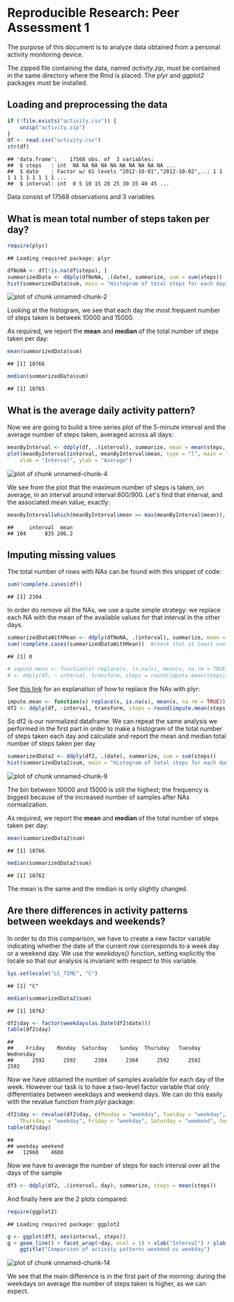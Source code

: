 
# Reproducible Research: Peer Assessment 1

The purpose of this document is to analyze data obtained from a personal activity monitoring device.

The zipped file containing the data, named *activity.zip*, must be contained in the same directory where the Rmd is placed.
The *plyr* and *ggplot2* packages must be installed.

## Loading and preprocessing the data


```r
if (!file.exists("activity.csv")) {
    unzip("activity.zip")
}
df <- read.csv("activity.csv")
str(df)
```

```
## 'data.frame':	17568 obs. of  3 variables:
##  $ steps   : int  NA NA NA NA NA NA NA NA NA NA ...
##  $ date    : Factor w/ 61 levels "2012-10-01","2012-10-02",..: 1 1 1 1 1 1 1 1 1 1 ...
##  $ interval: int  0 5 10 15 20 25 30 35 40 45 ...
```


Data consist of 17568 observations and 3 variables.

## What is mean total number of steps taken per day?


```r
require(plyr)
```

```
## Loading required package: plyr
```

```r
dfNoNA <- df[!is.na(df$steps), ]
summarizedData <- ddply(dfNoNA, .(date), summarize, sum = sum(steps))
hist(summarizedData$sum, main = "Histogram of total steps for each day", xlab = "Number of steps")
```

![plot of chunk unnamed-chunk-2](figure/unnamed-chunk-2.png) 


Looking at the histogram, we see that each day the most frequent number of steps taken is betweek 10000 and 15000.

As required, we report the **mean** and **median** of the total number of steps taken per day:


```r
mean(summarizedData$sum)
```

```
## [1] 10766
```

```r
median(summarizedData$sum)
```

```
## [1] 10765
```


## What is the average daily activity pattern?

Now we are going to build a time series plot of the 5-minute interval and the average number of
steps taken, averaged across all days:


```r
meanByInterval <- ddply(df, .(interval), summarize, mean = mean(steps, na.rm = TRUE))
plot(meanByInterval$interval, meanByInterval$mean, type = "l", main = "Average number of steps per interval", 
    xlab = "Interval", ylab = "Average")
```

![plot of chunk unnamed-chunk-4](figure/unnamed-chunk-4.png) 


We see from the plot that the maximum number of steps is taken, on average, in an interval around interval 800/900.
Let's find that interval, and the associated mean value, exactly:


```r
meanByInterval[which(meanByInterval$mean == max(meanByInterval$mean)), ]
```

```
##     interval  mean
## 104      835 206.2
```


## Imputing missing values

The total number of rows with NAs can be found with this snippet of code:

```r
sum(!complete.cases(df))
```

```
## [1] 2304
```


In order do remove all the NAs, we use a quite simple strategy: we replace each NA with the mean of the available values for that interval in the other days.


```r
summarizedDataWithMean <- ddply(dfNoNA, .(interval), summarize, mean = mean(steps))
sum(!complete.cases(summarizedDataWithMean))  #check that at least one value exists for each interval
```

```
## [1] 0
```

```r
# impute.mean <- function(x) replace(x, is.na(x), mean(x, na.rm = TRUE)) df2
# <- ddply(df, ~ interval, transform, steps = round(impute.mean(steps)))
```


See [this link](http://stackoverflow.com/questions/9322773/how-to-replace-na-with-mean-by-subset-in-r-impute-with-plyr) for an explanation of how to replace the NAs with plyr:


```r
impute.mean <- function(x) replace(x, is.na(x), mean(x, na.rm = TRUE))
df2 <- ddply(df, ~interval, transform, steps = round(impute.mean(steps)))
```


So df2 is our normalized dataframe.
We can repeat the same analysis we performed in the first part in order to make a histogram of the total number of steps taken each day and calculate and report the mean and median total number of steps taken per day



```r
summarizedData2 <- ddply(df2, .(date), summarize, sum = sum(steps))
hist(summarizedData2$sum, main = "Histogram of total steps for each day", xlab = "Number of steps")
```

![plot of chunk unnamed-chunk-9](figure/unnamed-chunk-9.png) 


The bin between 10000 and 15000 is still the highest; the frequency is biggest because of the increased number of samples after NAs normalization.

As required, we report the **mean** and **median** of the total number of steps taken per day:


```r
mean(summarizedData2$sum)
```

```
## [1] 10766
```

```r
median(summarizedData2$sum)
```

```
## [1] 10762
```


The mean is the same and the median is only slightly changed.

## Are there differences in activity patterns between weekdays and weekends?
In order to do this comparison, we have to create a new factor variable indicating whether the date of the current row corresponds to a week day or a weekend day. We use the *weekdays()* function, setting explicitly the locale so that our analysis is invariant with respect to this variable.


```r
Sys.setlocale("LC_TIME", "C")
```

```
## [1] "C"
```

```r
median(summarizedData2$sum)
```

```
## [1] 10762
```

```r
df2$day <- factor(weekdays(as.Date(df2$date)))
table(df2$day)
```

```
## 
##    Friday    Monday  Saturday    Sunday  Thursday   Tuesday Wednesday 
##      2592      2592      2304      2304      2592      2592      2592
```


Now we have obtained the number of samples available for each day of the week. However our task is to have a two-level factor variable that only differentiates between weekdays and weekend days. We can do this easily with the revalue function from *plyr* package:


```r
df2$day <- revalue(df2$day, c(Monday = "weekday", Tuesday = "weekday", Wednesday = "weekday", 
    Thursday = "weekday", Friday = "weekday", Saturday = "weekend", Sunday = "weekend"))
table(df2$day)
```

```
## 
## weekday weekend 
##   12960    4608
```


Now we have to average the number of steps for each interval over all the days of the sample

```r
df3 <- ddply(df2, .(interval, day), summarize, steps = mean(steps))
```


And finally here are the 2 plots compared:

```r
require(ggplot2)
```

```
## Loading required package: ggplot2
```

```r
g <- ggplot(df3, aes(interval, steps))
g + geom_line() + facet_wrap(~day, ncol = 1) + xlab("Interval") + ylab("Number of steps") + 
    ggtitle("Comparison of activity patterns weekend vs weekday")
```

![plot of chunk unnamed-chunk-14](figure/unnamed-chunk-14.png) 


We see that the main difference is in the first part of the morning: during the weekdays on average the number of steps taken is higher, as we can expect.

